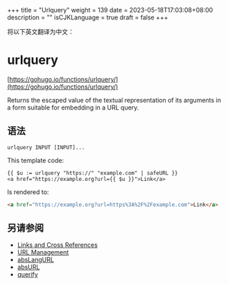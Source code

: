 +++
title = "Urlquery"
weight = 139
date = 2023-05-18T17:03:08+08:00
description = ""
isCJKLanguage = true
draft = false
+++

将以下英文翻译为中文：
# urlquery

[https://gohugo.io/functions/urlquery/](https://gohugo.io/functions/urlquery/)

Returns the escaped value of the textual representation of its arguments in a form suitable for embedding in a URL query.

## 语法

```
urlquery INPUT [INPUT]...
```

This template code:

```go-html-template
{{ $u := urlquery "https://" "example.com" | safeURL }}
<a href="https://example.org?url={{ $u }}">Link</a>
```

Is rendered to:

```html
<a href="https://example.org?url=https%3A%2F%2Fexample.com">Link</a>
```

## 另请参阅

- [Links and Cross References](https://gohugo.io/content-management/cross-references/)
- [URL Management](https://gohugo.io/content-management/urls/)
- [absLangURL](https://gohugo.io/functions/abslangurl/)
- [absURL](https://gohugo.io/functions/absurl/)
- [querify](https://gohugo.io/functions/querify/)
